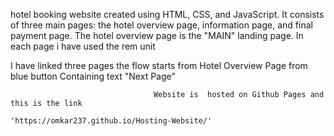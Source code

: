 hotel booking website created using HTML, CSS, and JavaScript. It consists of three main pages: 
the hotel overview page, information page, and final payment page. The hotel overview page is the "MAIN" landing page.
In each page i have used the rem unit


I have linked three pages the flow starts from Hotel Overview Page from blue button Containing text "Next Page"

                                    Website is  hosted on Github Pages and this is the link
                                                  'https://omkar237.github.io/Hosting-Website/'
